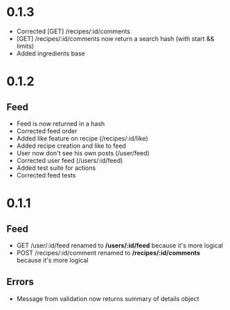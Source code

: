 # 0.1.3
 * Corrected [GET] /recipes/:id/comments
 * [GET] /recipes/:id/comments now return a search hash (with start && limits)
 * Added ingredients base

# 0.1.2

## Feed
 * Feed is now returned in a hash
 * Corrected feed order
 * Added like feature on recipe (/recipes/:id/like)
 * Added recipe creation and like to feed
 * User now don't see his own posts (/user/feed)
 * Corrected user feed (/users/:id/feed)
 * Added test suite for actions
 * Corrected feed tests

# 0.1.1

## Feed
 * GET /user/:id/feed renamed to **/users/:id/feed** because it's more logical
 * POST /recipes/:id/comment renamed to **/recipes/:id/comments** because it's more logical

## Errors
 * Message from validation now returns summary of details object 
